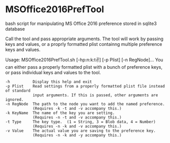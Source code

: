 # MSOffice2016PrefTool
bash script for manipulating MS Office 2016 preference stored in sqlite3 database


Call the tool and pass appropriate arguments. The tool will work by passing keys and values, or a proprly formatted plist containng multiple preference keys and values.

Usage: MSOffice2016PrefTool.sh [-hp:n:k:t:v:] [-p Plist] [-n RegNode]...
You can either pass a properly formatted plist with a bunch of preference keys, or pass
individual keys and values to the tool.

    -h          Display this help and exit
    -p Plist    Read settings from a properly formatted plist file instead of standard
                input arguments. If this is passed, other arguments are ignored.
    -n RegNode  The path to the node you want to add the named preference.
                (Requires -k -t and -v accompany this.)
    -k KeyName  The name of the key you are setting.
                (Requires -n -t and -v accompany this.)
    -t Type     The key type.  (1 = String, 3 = Blob data, 4 = Number)
                (Requires -n -k and -v accompany this.)
    -v Value    The actual value you are saving to the preference key.
                (Requires -n -k and -y accompany this.)
